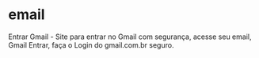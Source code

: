 # email
Entrar Gmail - Site para entrar no Gmail com segurança, acesse seu email, Gmail Entrar, faça o Login do gmail.com.br seguro.
